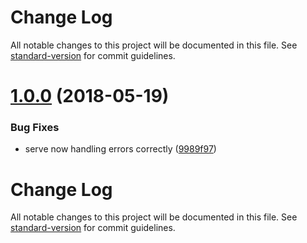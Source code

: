 # Change Log

All notable changes to this project will be documented in this file. See [standard-version](https://github.com/conventional-changelog/standard-version) for commit guidelines.

<a name="1.0.0"></a>

# [1.0.0](https://github.com/WilliamChelman/ng-helper/compare/v0.5.3...v1.0.0) (2018-05-19)

### Bug Fixes

*   serve now handling errors correctly ([9989f97](https://github.com/WilliamChelman/ng-helper/commit/9989f97))

# Change Log

All notable changes to this project will be documented in this file. See [standard-version](https://github.com/conventional-changelog/standard-version) for commit guidelines.
